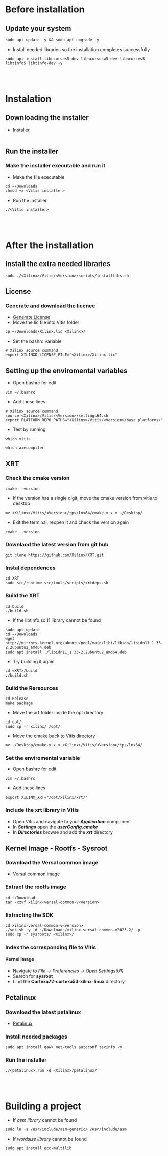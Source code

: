 # Before installation
  ## Update your system
  ```
  sudo apt update -y && sudo apt upgrade -y
  ```
  - Install needed libraries so the installation completes successfully
  ```
  sudo apt install libncurses5-dev libncursesw5-dev libncurses5 libtinfo5 libtinfo-dev -y
  ```
  <br></br>



# Instalation
  ## Downloading the installer
  - <a href="https://www.xilinx.com/support/download/index.html/content/xilinx/en/downloadNav/vitis.html">Installer</a>
  <br></br>
  
  ## Run the installer
  ### Make the installer executable and run it
  - Make the file executable
  ```
  cd ~/Downloads
  chmod +x <Vitis installer>
  ```
  - Run the installer
  ```
  ./<Vitis installer>
  ```
  <br></br>

# After the installation
  ## Install the extra needed libraries
  ```
  sudo ./<Xilinx>/Vitis/<Version>/scripts/installLibs.sh
  ```
  
  ## License
  ### Generate and download the licence
  - <a href="https://www.xilinx.com/getlicense">Generate License</a>
  - Move the lic file into Vitis folder
  ```
  cp ~/Downloads/Xilinx.lic <Xilinx>/
  ```
  - Set the bashrc variable
  ```
  # Xilinx source command
  export XILINXD_LICENSE_FILE="<Xilinx>/Xilinx.lic"
  ```
  ## Setting up the enviromental variables
  - Open bashrc for edit
  ```
  vim ~/.bashrc
  ```
  - Add these lines
  ```
  # Xilinx source command
  source <Xilinx>/Vitis/<Version>/settings64.sh
  export PLATFORM_REPO_PATHS="<Xilinx>/Vitis/<Version>/base_platforms/"
  ```
  - Test by running
  ```
  which vitis
  ```
  ```
  which aiecompiler
  ```
  
  ## XRT
  ### Check the cmake version
  ```
  cmake --version
  ```
  - If the version has a single digit, move the cmake version from vitis to desktop
  ```
  mv <Xilinx>/Vitis/<Version>/tps/lnx64/cmake-x.x.x ~/Desktop/
  ```
  - Exit the terminal, reopen it and check the version again
  ```
  cmake --version
  ```
  ### Downlaod the latest version from git hub
  ```
  git clone https://github.com/Xilinx/XRT.git
  ```
  ### Instal dependences
  ```
  cd XRT
  sudo src/runtime_src/tools/scripts/xrtdeps.sh
  ```
  ### Build the XRT
  ```
  cd build
  ./build.sh
  ```
  - If the libtinfo.so.11 library cannot be found
  ```
  sudo apt update
  cd ~/Downloads
  wget http://mirrors.kernel.org/ubuntu/pool/main/libi/libidn/libidn11_1.33-2.2ubuntu2_amd64.deb
  sudo apt install ./libidn11_1.33-2.2ubuntu2_amd64.deb
  ```
  - Try building it again
  ```
  cd <XRT>/build
  ./build.sh
  ```
  ### Build the Rersources
  ```
  cd Release
  make package
  ```
  - Move the xrt folder inside the opt directory
  ```
  cd opt/
  sudo cp -r xilinx/ /opt/
  ```
  - Move the cmake back to Vitis directory
  ```
  mv ~/Desktop/cmake-x.x.x <Xilinx>/Vitis/<Version>/tps/lnx64/
  ```
  ### Set the enviromental variable
  - Open bashrc for edit
  ```
  vim ~/.bashrc
  ```
  - Add these lines
  ```
  export XILINX_XRT="/opt/xilinx/xrt/"
  ```
  ### Include the xrt library in Vitis
  - Open Vitis and navigate to your ***Application*** component
  - In ***Settings*** open the ***userConfig.cmake***
  - In ***Directories*** browse and add the ***xrt*** directory

  ## Kernel Image - Rootfs - Sysroot
  ### Download the Versal common image
  - <a href="https://www.xilinx.com/support/download/index.html/content/xilinx/en/downloadNav/embedded-platforms.html">Versal common image</a>
  
  ### Extract the rootfs image
  ```
  cd ~/Download
  tar -xzvf xilinx-versal-common-v<version>
  ```
  ### Extracting the SDK
  ```
  cd xilinx-versal-common-v<version>
  ./sdk.sh -y -d ~/Downloads/xilinx-versal-common-v2023.2/ -p
  sudo cp -r sysroots/ <Xilinx>/
  ```
  ### Index the corresponding file to Vitis
  #### Kernel Image
  
  - Navigate to *File -> Preferencies -> Open Settings(UI)*
  - Search for **sysroot**
  - Lind the **Cortexa72-cortexa53-xilinx-linux** directory
  
  ## Petalinux
  ### Download the latest petalinux
  - <a href="https://www.xilinx.com/support/download/index.html/content/xilinx/en/downloadNav/embedded-platforms.html">Petalinux</a>
  ### Install needed packages
  ```
  sudo apt install gawk net-tools autoconf texinfo -y
  ```
  ### Run the installer
  ```
  ./<petalinux>.run -d <Xilinx>/petalinux/
  ```

  <br></br>

# Building a project
- If *asm library* cannot be found
```
sudo ln -s /usr/include/asm-generic/ /usr/include/asm
```
- If *wordsize library* cannot be found
```
sudo apt install gcc-multilib
```
